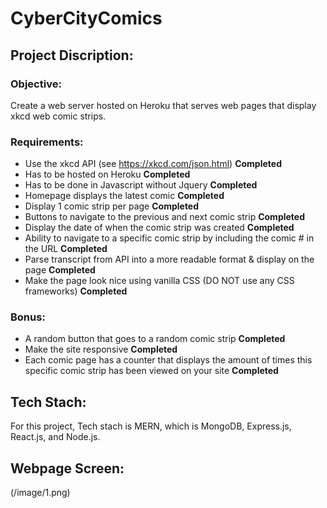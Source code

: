 # CyberCityComics

## Project Discription:

### Objective:
Create a web server hosted on Heroku that serves web pages that display xkcd web comic strips.
### Requirements:
* Use the xkcd API (see https://xkcd.com/json.html)     **Completed**
* Has to be hosted on Heroku                            **Completed**
* Has to be done in Javascript without Jquery           **Completed**
* Homepage displays the latest comic                    **Completed**
* Display 1 comic strip per page                        **Completed**
* Buttons to navigate to the previous and next comic strip  **Completed**
* Display the date of when the comic strip was created  **Completed**
* Ability to navigate to a specific comic strip by including the comic # in the URL **Completed**
* Parse transcript from API into a more readable format & display on the page   **Completed**
* Make the page look nice using vanilla CSS (DO NOT use any CSS frameworks) **Completed**
### Bonus:
* A random button that goes to a random comic strip **Completed**
* Make the site responsive  **Completed**
* Each comic page has a counter that displays the amount of times this specific comic strip has been viewed on your site **Completed**

## Tech Stach:
For this project, Tech stach is MERN, which is MongoDB, Express.js, React.js, and Node.js.

## Webpage Screen:
(/image/1.png)


